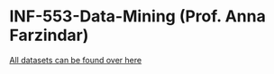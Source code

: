 # INF-553-Data-Mining (Prof. Anna Farzindar)

[All datasets can be found over here](https://drive.google.com/drive/folders/1sMcwkjNXXyYzCT83WH4IGNUYTHRtmUr4?usp=sharing)

